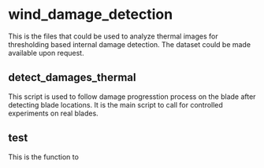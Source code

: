 # wind_damage_detection

This is the files that could be used to analyze thermal images for thresholding based internal damage detection. The dataset could be made available upon request.

## detect_damages_thermal
This script is used to follow damage progresstion process on the blade after detecting blade locations. It is the main script to call for controlled experiments on real blades.

## test
This is the function to 



